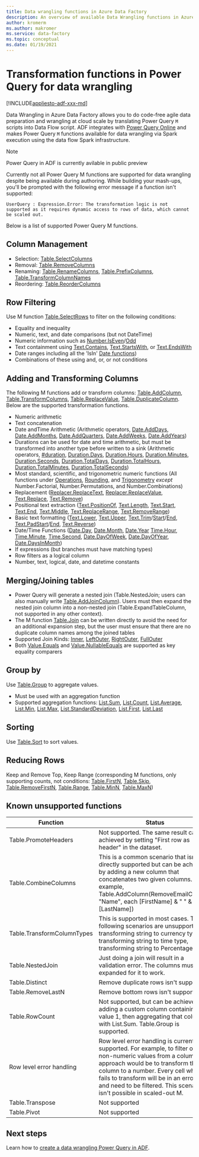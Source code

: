 ```yaml
---
title: Data wrangling functions in Azure Data Factory 
description: An overview of available Data Wrangling functions in Azure Data Factory
author: kromerm
ms.author: makromer
ms.service: data-factory
ms.topic: conceptual
ms.date: 01/19/2021
---
```


# Transformation functions in Power Query for data wrangling

[!INCLUDE[appliesto-adf-xxx-md](includes/appliesto-adf-xxx-md.md)]

Data Wrangling in Azure Data Factory allows you to do code-free agile data preparation and wrangling at cloud scale by translating Power Query ```M``` scripts into Data Flow script. ADF integrates with [Power Query Online](/powerquery-m/power-query-m-reference) and makes Power Query ```M``` functions available for data wrangling via Spark execution using the data flow Spark infrastructure. 

> [!NOTE]
> Power Query in ADF is currently avilable in public preview

Currently not all Power Query M functions are supported for data wrangling despite being available during authoring. While building your mash-ups, you'll be prompted with the following error message if a function isn't supported:

`UserQuery : Expression.Error: The transformation logic is not supported as it requires dynamic access to rows of data, which cannot be scaled out.`

Below is a list of supported Power Query M functions.

## Column Management

* Selection: [Table.SelectColumns](/powerquery-m/table-selectcolumns)
* Removal: [Table.RemoveColumns](/powerquery-m/table-removecolumns)
* Renaming: [Table.RenameColumns](/powerquery-m/table-renamecolumns), [Table.PrefixColumns](/powerquery-m/table-prefixcolumns), [Table.TransformColumnNames](/powerquery-m/table-transformcolumnnames)
* Reordering: [Table.ReorderColumns](/powerquery-m/table-reordercolumns)

## Row Filtering

Use  M function [Table.SelectRows](/powerquery-m/table-selectrows) to filter on the following conditions:

* Equality and inequality
* Numeric, text, and date comparisons (but not DateTime)
* Numeric information such as [Number.IsEven](/powerquery-m/number-iseven)/[Odd](/powerquery-m/number-iseven)
* Text containment using [Text.Contains](/powerquery-m/text-contains), [Text.StartsWith](/powerquery-m/text-startswith), or [Text.EndsWith](/powerquery-m/text-endswith)
* Date ranges including all the 'IsIn' [Date functions](/powerquery-m/date-functions)) 
* Combinations of these using and, or, or not conditions

## Adding and Transforming Columns

The following M functions add or transform columns: [Table.AddColumn](/powerquery-m/table-addcolumn), [Table.TransformColumns](/powerquery-m/table-transformcolumns), [Table.ReplaceValue](/powerquery-m/table-replacevalue), [Table.DuplicateColumn](/powerquery-m/table-duplicatecolumn). Below are the supported transformation functions.

* Numeric arithmetic
* Text concatenation
* Date andTime Arithmetic (Arithmetic operators, [Date.AddDays](/powerquery-m/date-adddays), [Date.AddMonths](/powerquery-m/date-addmonths), [Date.AddQuarters](/powerquery-m/date-addquarters), [Date.AddWeeks](/powerquery-m/date-addweeks), [Date.AddYears](/powerquery-m/date-addyears))
* Durations can be used for date and time arithmetic, but must be transformed into another type before written to a sink (Arithmetic operators, [#duration](/powerquery-m/sharpduration), [Duration.Days](/powerquery-m/duration-days), [Duration.Hours](/powerquery-m/duration-hours), [Duration.Minutes](/powerquery-m/duration-minutes), [Duration.Seconds](/powerquery-m/duration-seconds), [Duration.TotalDays](/powerquery-m/duration-totaldays), [Duration.TotalHours](/powerquery-m/duration-totalhours), [Duration.TotalMinutes](/powerquery-m/duration-totalminutes), [Duration.TotalSeconds](/powerquery-m/duration-totalseconds))    
* Most standard, scientific, and trigonometric numeric functions (All functions under [Operations](/powerquery-m/number-functions#operations), [Rounding](/powerquery-m/number-functions#rounding), and [Trigonometry](/powerquery-m/number-functions#trigonometry) *except* Number.Factorial, Number.Permutations, and Number.Combinations)
* Replacement ([Replacer.ReplaceText](/powerquery-m/replacer-replacetext), [Replacer.ReplaceValue](/powerquery-m/replacer-replacevalue), [Text.Replace](/powerquery-m/text-replace), [Text.Remove](/powerquery-m/text-remove))
* Positional text extraction ([Text.PositionOf](/powerquery-m/text-positionof), [Text.Length](/powerquery-m/text-length), [Text.Start](/powerquery-m/text-start), [Text.End](/powerquery-m/text-end), [Text.Middle](/powerquery-m/text-middle), [Text.ReplaceRange](/powerquery-m/text-replacerange), [Text.RemoveRange](/powerquery-m/text-removerange))
* Basic text formatting ([Text.Lower](/powerquery-m/text-lower), [Text.Upper](/powerquery-m/text-upper),
 [Text.Trim](/powerquery-m/text-trim)/[Start](/powerquery-m/text-trimstart)/[End](/powerquery-m/text-trimend), [Text.PadStart](/powerquery-m/text-padstart)/[End](/powerquery-m/text-padend), [Text.Reverse](/powerquery-m/text-reverse))
* Date/Time Functions ([Date.Day](/powerquery-m/date-day), [Date.Month](/powerquery-m/date-month), [Date.Year](/powerquery-m/date-year) [Time.Hour](/powerquery-m/time-hour), [Time.Minute](/powerquery-m/time-minute), [Time.Second](/powerquery-m/time-second), [Date.DayOfWeek](/powerquery-m/date-dayofweek), [Date.DayOfYear](/powerquery-m/date-dayofyear), [Date.DaysInMonth](/powerquery-m/date-daysinmonth))
* If expressions (but branches must have matching types)
* Row filters as a logical column
* Number, text, logical, date, and datetime constants

Merging/Joining tables
----------------------
* Power Query will generate a nested join (Table.NestedJoin; users can also
    manually write
    [Table.AddJoinColumn](/powerquery-m/table-addjoincolumn)).
    Users must then expand the nested join column into a non-nested join
    (Table.ExpandTableColumn, not supported in any other context).
* The M function
    [Table.Join](/powerquery-m/table-join) can
    be written directly to avoid the need for an additional expansion
    step, but the user must ensure that there are no duplicate column names
    among the joined tables
* Supported Join Kinds:
    [Inner](/powerquery-m/joinkind-inner),
    [LeftOuter](/powerquery-m/joinkind-leftouter),
    [RightOuter](/powerquery-m/joinkind-rightouter),
    [FullOuter](/powerquery-m/joinkind-fullouter)
* Both
    [Value.Equals](/powerquery-m/value-equals)
    and
    [Value.NullableEquals](/powerquery-m/value-nullableequals)
    are supported as key equality comparers

## Group by

Use [Table.Group](/powerquery-m/table-group) to aggregate values.
* Must be used with an aggregation function
* Supported aggregation functions:
    [List.Sum](/powerquery-m/list-sum),
    [List.Count](/powerquery-m/list-count),
    [List.Average](/powerquery-m/list-average),
    [List.Min](/powerquery-m/list-min),
    [List.Max](/powerquery-m/list-max),
    [List.StandardDeviation](/powerquery-m/list-standarddeviation),
    [List.First](/powerquery-m/list-first),
    [List.Last](/powerquery-m/list-last)

## Sorting

Use [Table.Sort](/powerquery-m/table-sort) to sort values.

## Reducing Rows

Keep and Remove Top, Keep Range (corresponding M functions,
    only supporting counts, not conditions:
    [Table.FirstN](/powerquery-m/table-firstn),
    [Table.Skip](/powerquery-m/table-skip),
    [Table.RemoveFirstN](/powerquery-m/table-removefirstn),
    [Table.Range](/powerquery-m/table-range),
    [Table.MinN](/powerquery-m/table-minn),
    [Table.MaxN](/powerquery-m/table-maxn))

## Known unsupported functions

| Function | Status |
| -- | -- |
| Table.PromoteHeaders | Not supported. The same result can be achieved by setting "First row as header" in the dataset. |
| Table.CombineColumns | This is a common scenario that isn't directly supported but can be achieved by adding a new column that concatenates two given columns.  For example, Table.AddColumn(RemoveEmailColumn, "Name", each [FirstName] & " " & [LastName]) |
| Table.TransformColumnTypes | This is supported in most cases. The following scenarios are unsupported: transforming string to currency type, transforming string to time type, transforming string to Percentage type. |
| Table.NestedJoin | Just doing a join will result in a validation error. The columns must be expanded for it to work. |
| Table.Distinct | Remove duplicate rows isn't supported. |
| Table.RemoveLastN | Remove bottom rows isn't supported. |
| Table.RowCount | Not supported, but can be achieved by adding a custom column containing the value 1, then aggregating that column with List.Sum. Table.Group is supported. | 
| Row level error handling | Row level error handling is currently not supported. For example, to filter out non-numeric values from a column, one approach would be to transform the text column to a number. Every cell which fails to transform will be in an error state and need to be filtered. This scenario isn't possible in scaled-out M. |
| Table.Transpose | Not supported |
| Table.Pivot | Not supported |

## Next steps

Learn how to [create a data wrangling Power Query in ADF](wrangling-tutorial.md).
